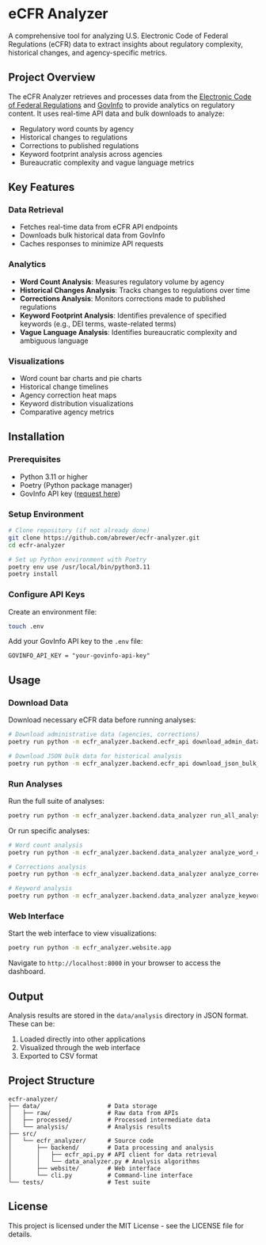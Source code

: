 # eCFR Analyzer

A comprehensive tool for analyzing U.S. Electronic Code of Federal Regulations (eCFR) data to extract insights about regulatory complexity, historical changes, and agency-specific metrics.

## Project Overview

The eCFR Analyzer retrieves and processes data from the [Electronic Code of Federal Regulations](https://www.ecfr.gov/) and [GovInfo](https://www.govinfo.gov/) to provide analytics on regulatory content. It uses real-time API data and bulk downloads to analyze:

- Regulatory word counts by agency
- Historical changes to regulations
- Corrections to published regulations
- Keyword footprint analysis across agencies
- Bureaucratic complexity and vague language metrics

## Key Features

### Data Retrieval
- Fetches real-time data from eCFR API endpoints
- Downloads bulk historical data from GovInfo
- Caches responses to minimize API requests

### Analytics
- **Word Count Analysis**: Measures regulatory volume by agency
- **Historical Changes Analysis**: Tracks changes to regulations over time
- **Corrections Analysis**: Monitors corrections made to published regulations
- **Keyword Footprint Analysis**: Identifies prevalence of specified keywords (e.g., DEI terms, waste-related terms)
- **Vague Language Analysis**: Identifies bureaucratic complexity and ambiguous language

### Visualizations
- Word count bar charts and pie charts
- Historical change timelines 
- Agency correction heat maps
- Keyword distribution visualizations
- Comparative agency metrics

## Installation

### Prerequisites
- Python 3.11 or higher
- Poetry (Python package manager)
- GovInfo API key ([request here](https://api.govinfo.gov/))

### Setup Environment

```bash
# Clone repository (if not already done)
git clone https://github.com/abrewer/ecfr-analyzer.git
cd ecfr-analyzer

# Set up Python environment with Poetry
poetry env use /usr/local/bin/python3.11
poetry install
```

### Configure API Keys

Create an environment file:

```bash
touch .env
```

Add your GovInfo API key to the `.env` file:

```
GOVINFO_API_KEY = "your-govinfo-api-key"
```

## Usage

### Download Data

Download necessary eCFR data before running analyses:

```bash
# Download administrative data (agencies, corrections)
poetry run python -m ecfr_analyzer.backend.ecfr_api download_admin_data

# Download JSON bulk data for historical analysis
poetry run python -m ecfr_analyzer.backend.ecfr_api download_json_bulk_data
```

### Run Analyses

Run the full suite of analyses:

```bash
poetry run python -m ecfr_analyzer.backend.data_analyzer run_all_analyses
```

Or run specific analyses:

```bash
# Word count analysis
poetry run python -m ecfr_analyzer.backend.data_analyzer analyze_word_count

# Corrections analysis
poetry run python -m ecfr_analyzer.backend.data_analyzer analyze_corrections

# Keyword analysis
poetry run python -m ecfr_analyzer.backend.data_analyzer analyze_keywords
```

### Web Interface

Start the web interface to view visualizations:

```bash
poetry run python -m ecfr_analyzer.website.app
```

Navigate to `http://localhost:8000` in your browser to access the dashboard.

## Output

Analysis results are stored in the `data/analysis` directory in JSON format. These can be:

1. Loaded directly into other applications
2. Visualized through the web interface
3. Exported to CSV format

## Project Structure

```
ecfr-analyzer/
├── data/                   # Data storage
│   ├── raw/                # Raw data from APIs
│   ├── processed/          # Processed intermediate data
│   └── analysis/           # Analysis results
├── src/
│   └── ecfr_analyzer/      # Source code
│       ├── backend/        # Data processing and analysis
│       │   ├── ecfr_api.py # API client for data retrieval
│       │   └── data_analyzer.py # Analysis algorithms
│       ├── website/        # Web interface
│       └── cli.py          # Command-line interface
└── tests/                  # Test suite
```

## License

This project is licensed under the MIT License - see the LICENSE file for details.
